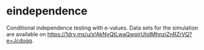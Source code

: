 # eindependence
Conditional independence testing with e-values. Data sets for the simulation are available on https://1drv.ms/u/s!AkNvQtLwaQwpirUtidMhnziZnRZrVQ?e=Jcdugq.
